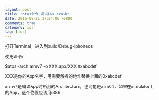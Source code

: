 ```yaml
---
layout: post
title: "atos命令 调试ios crash"
date: 2016-06-21 17:24:06 +0800
comments: true
category: ios
tag: [ios]
---
```



打开Terminal，进入到build/Debug-iphoneos

使用命令:

$atos -arch armv7 -o XXX.app/XXX 0xabcdef

XXX是你的App名字，用需要解析的地址替换上面的0xabcdef

armv7是编译App时所用的Architecture，也可能是arm64，如果在simulator上的App，这个位置应该用i386